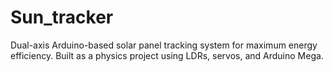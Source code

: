 # Sun_tracker
Dual-axis Arduino-based solar panel tracking system for maximum energy efficiency. Built as a physics project using LDRs, servos, and Arduino Mega.
